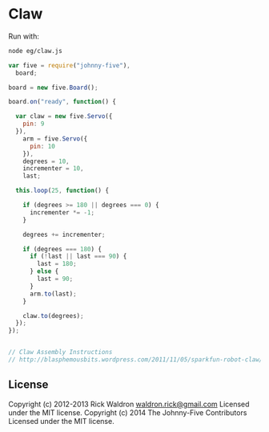 # Claw

Run with:
```bash
node eg/claw.js
```


```javascript
var five = require("johnny-five"),
  board;

board = new five.Board();

board.on("ready", function() {

  var claw = new five.Servo({
    pin: 9
  }),
    arm = five.Servo({
      pin: 10
    }),
    degrees = 10,
    incrementer = 10,
    last;

  this.loop(25, function() {

    if (degrees >= 180 || degrees === 0) {
      incrementer *= -1;
    }

    degrees += incrementer;

    if (degrees === 180) {
      if (!last || last === 90) {
        last = 180;
      } else {
        last = 90;
      }
      arm.to(last);
    }

    claw.to(degrees);
  });
});


// Claw Assembly Instructions
// http://blasphemousbits.wordpress.com/2011/11/05/sparkfun-robot-claw/

```









## License
Copyright (c) 2012-2013 Rick Waldron <waldron.rick@gmail.com>
Licensed under the MIT license.
Copyright (c) 2014 The Johnny-Five Contributors
Licensed under the MIT license.

